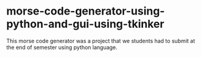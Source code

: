 # morse-code-generator-using-python-and-gui-using-tkinker

This morse code generator was a project that we students had to submit at the end of semester using python language.
